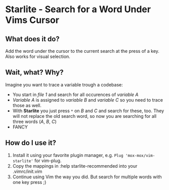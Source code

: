 Starlite - Search for a Word Under Vims Cursor
==============================================

What does it do?
----------------
Add the word under the cursor to the current search at the press of a key. Also works for visual selection.



Wait, what? Why?
----------------
Imagine you want to trace a variable trough a codebase:
 * You start in *file 1* and search for all occurences of *variable A*
 * *Variable A* is assigned to *variable B* and *variable C* so you need to trace those as well.
 * With **Starlite** you just press ` * ` on *B* and *C* and search for these,
   too. They will not replace the old search word, so now you are searching for
   all three words (*A*, *B*, *C*)
 * FANCY


How do I use it?
----------------
1. Install it using your favorite plugin manager, e.g. `Plug 'mox-mox/vim-starlite'` for vim-plug.
2. Copy the mappings in :help starlite-recommended into your .vimrc/init.vim
3. Continue using Vim the way you did. But search for multiple words with one key press ;)


